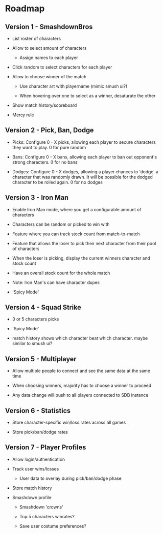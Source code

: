 # Roadmap

## Version 1 - SmashdownBros

* List roster of characters

* Allow to select amount of characters

  * Assign names to each player

* Click random to select characters for each player

* Allow to choose winner of the match

  * Use character art with playername (mimic smush ui?)

  * When hovering over one to select as a winner, desaturate the other

* Show match history/scoreboard

* Mercy rule

## Version 2 - Pick, Ban, Dodge

* Picks: Configure 0 - X picks, allowing each player to secure characters they want to play. 0 for pure random

* Bans: Configure 0 - X bans, allowing each player to ban out opponent's strong characters. 0 for no bans

* Dodges: Configure 0 - X dodges, allowing a player chances to 'dodge' a character that was randomly drawn. It will be possible for the dodged character to be rolled again. 0 for no dodges

## Version 3 - Iron Man

* Enable Iron Man mode, where you get a configurable amount of characters

* Characters can be random or picked to win with

* Feature where you can track stock count from match-to-match

* Feature that allows the loser to pick their next character from their pool of characters

* When the loser is picking, display the current winners character and stock count

* Have an overall stock count for the whole match

* Note: Iron Man's can have character dupes

* 'Spicy Mode'

## Version 4 - Squad Strike

* 3 or 5 characters picks

* 'Spicy Mode'

* match history shows which character beat which character. maybe similar to smush ui?

## Version 5 - Multiplayer

* Allow multiple people to connect and see the same data at the same time

* When choosing winners, majority has to choose a winner to proceed

* Any data change will push to all players connected to SDB instance

## Version 6 - Statistics

* Store character-specific win/loss rates across all games

* Store pick/ban/dodge rates

## Version 7 - Player Profiles

* Allow login/authentication

* Track user wins/losses

  * User data to overlay during pick/ban/dodge phase

* Store match history

* Smashdown profile

  * Smashdown 'crowns'

  * Top 5 characters winrates?

  * Save user costume preferences?
  